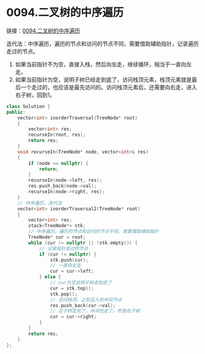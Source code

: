 # 0094.二叉树的中序遍历

链接：[0094.二叉树的中序遍历](https://leetcode.cn/problems/binary-tree-inorder-traversal/)

迭代法：中序遍历，遍历的节点和访问的节点不同，需要借助辅助指针，记录遍历走过的节点。

1. 如果当前指针不为空，直接入栈，然后向左走，继续循环，相当于一直向左走。
2. 如果当前指针为空，说明子树已经走到底了，访问栈顶元素，栈顶元素就是最后一个走过的，也应该是最先访问的。访问栈顶元素后，还需要向右走，进入右子树，回到1。

```c++
class Solution {
public:
    vector<int> inorderTraversal(TreeNode* root)
    {
        vector<int> res;
        recurseIn(root, res);
        return res;
    }
    void recurseIn(TreeNode* node, vector<int>& res)
    {
        if (node == nullptr) {
            return;
        }
        recurseIn(node->left, res);
        res.push_back(node->val);
        recurseIn(node->right, res);
    }
    // 中序遍历，迭代法
    vector<int> inorderTraversal2(TreeNode* root)
    {
        vector<int> res;
        stack<TreeNode*> stk;
        // 中序遍历，遍历的节点和访问的节点不同，需要借助辅助指针
        TreeNode* cur = root;
        while (cur != nullptr || !stk.empty()) {
            // 记录指针走过的节点
            if (cur != nullptr) {
                stk.push(cur);
                // 一直向左走
                cur = cur->left;
            } else {
                // cur为空说明子树走到底了
                cur = stk.top();
                stk.pop();
                // 访问栈顶，之前压入的中间节点
                res.push_back(cur->val);
                // 左子树走完了，中间也走了，检查右子树
                cur = cur->right;
            }
        }
        return res;
    }
};

```
